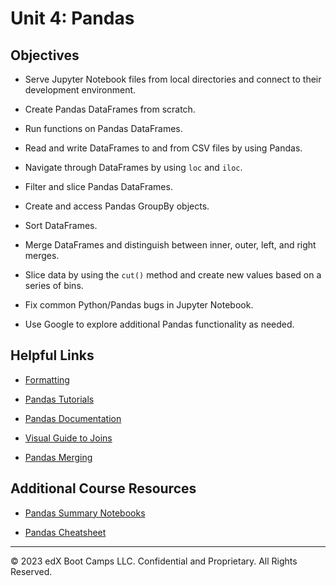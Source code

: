 # Unit 4: Pandas

## Objectives

* Serve Jupyter Notebook files from local directories and connect to their development environment. 

* Create Pandas DataFrames from scratch. 

* Run functions on Pandas DataFrames. 

* Read and write DataFrames to and from CSV files by using Pandas. 

* Navigate through DataFrames by using `loc` and `iloc`. 

* Filter and slice Pandas DataFrames. 

* Create and access Pandas GroupBy objects. 

* Sort DataFrames. 

* Merge DataFrames and distinguish between inner, outer, left, and right merges.

* Slice data by using the `cut()` method and create new values based on a series of bins.

* Fix common Python/Pandas bugs in Jupyter Notebook.

* Use Google to explore additional Pandas functionality as needed.

## Helpful Links

* [Formatting](https://pyformat.info/)

* [Pandas Tutorials](https://chrisalbon.com/)

* [Pandas Documentation](http://pandas.pydata.org/)

* [Visual Guide to Joins](https://blog.codinghorror.com/a-visual-explanation-of-sql-joins/)

* [Pandas Merging](https://pandas.pydata.org/pandas-docs/stable/merging.html)

## Additional Course Resources

* [Pandas Summary Notebooks](Supplemental/)

* [Pandas Cheatsheet](https://www.dataquest.io/blog/pandas-cheat-sheet/)

- - -

© 2023 edX Boot Camps LLC. Confidential and Proprietary. All Rights Reserved.